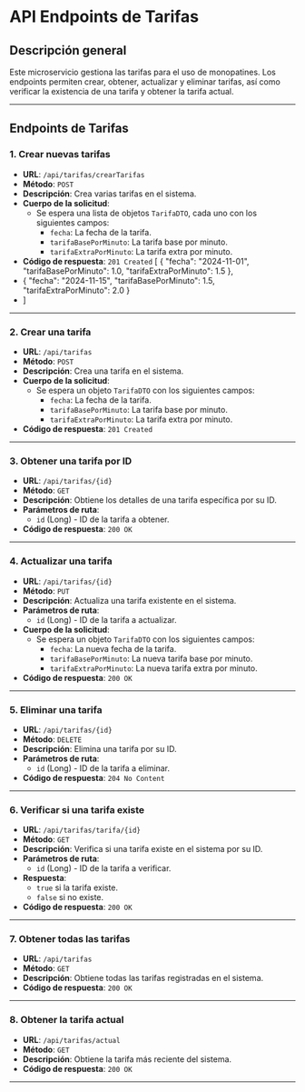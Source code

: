 # API Endpoints de Tarifas

## Descripción general
Este microservicio gestiona las tarifas para el uso de monopatines. Los endpoints permiten crear, obtener, actualizar y eliminar tarifas, así como verificar la existencia de una tarifa y obtener la tarifa actual.

---

## Endpoints de Tarifas

### 1. Crear nuevas tarifas
- **URL**: `/api/tarifas/crearTarifas`
- **Método**: `POST`
- **Descripción**: Crea varias tarifas en el sistema.
- **Cuerpo de la solicitud**:
    - Se espera una lista de objetos `TarifaDTO`, cada uno con los siguientes campos:
        - `fecha`: La fecha de la tarifa.
        - `tarifaBasePorMinuto`: La tarifa base por minuto.
        - `tarifaExtraPorMinuto`: La tarifa extra por minuto.
- **Código de respuesta**: `201 Created`
[
{
  "fecha": "2024-11-01",
  "tarifaBasePorMinuto": 1.0,
  "tarifaExtraPorMinuto": 1.5
},
- {
  "fecha": "2024-11-15",
  "tarifaBasePorMinuto": 1.5,
  "tarifaExtraPorMinuto": 2.0
  }
- ]
---

### 2. Crear una tarifa
- **URL**: `/api/tarifas`
- **Método**: `POST`
- **Descripción**: Crea una tarifa en el sistema.
- **Cuerpo de la solicitud**:
    - Se espera un objeto `TarifaDTO` con los siguientes campos:
        - `fecha`: La fecha de la tarifa.
        - `tarifaBasePorMinuto`: La tarifa base por minuto.
        - `tarifaExtraPorMinuto`: La tarifa extra por minuto.
- **Código de respuesta**: `201 Created`

---

### 3. Obtener una tarifa por ID
- **URL**: `/api/tarifas/{id}`
- **Método**: `GET`
- **Descripción**: Obtiene los detalles de una tarifa específica por su ID.
- **Parámetros de ruta**:
    - `id` (Long) - ID de la tarifa a obtener.
- **Código de respuesta**: `200 OK`

---

### 4. Actualizar una tarifa
- **URL**: `/api/tarifas/{id}`
- **Método**: `PUT`
- **Descripción**: Actualiza una tarifa existente en el sistema.
- **Parámetros de ruta**:
    - `id` (Long) - ID de la tarifa a actualizar.
- **Cuerpo de la solicitud**:
    - Se espera un objeto `TarifaDTO` con los siguientes campos:
        - `fecha`: La nueva fecha de la tarifa.
        - `tarifaBasePorMinuto`: La nueva tarifa base por minuto.
        - `tarifaExtraPorMinuto`: La nueva tarifa extra por minuto.
- **Código de respuesta**: `200 OK`

---

### 5. Eliminar una tarifa
- **URL**: `/api/tarifas/{id}`
- **Método**: `DELETE`
- **Descripción**: Elimina una tarifa por su ID.
- **Parámetros de ruta**:
    - `id` (Long) - ID de la tarifa a eliminar.
- **Código de respuesta**: `204 No Content`

---

### 6. Verificar si una tarifa existe
- **URL**: `/api/tarifas/tarifa/{id}`
- **Método**: `GET`
- **Descripción**: Verifica si una tarifa existe en el sistema por su ID.
- **Parámetros de ruta**:
    - `id` (Long) - ID de la tarifa a verificar.
- **Respuesta**:
    - `true` si la tarifa existe.
    - `false` si no existe.
- **Código de respuesta**: `200 OK`

---

### 7. Obtener todas las tarifas
- **URL**: `/api/tarifas`
- **Método**: `GET`
- **Descripción**: Obtiene todas las tarifas registradas en el sistema.
- **Código de respuesta**: `200 OK`

---

### 8. Obtener la tarifa actual
- **URL**: `/api/tarifas/actual`
- **Método**: `GET`
- **Descripción**: Obtiene la tarifa más reciente del sistema.
- **Código de respuesta**: `200 OK`

---
